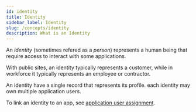 ```yaml
---
id: identity
title: Identity
sidebar_label: Identity
slug: /concepts/identity
description: What is an Identity
---
```


An _identity_ (sometimes refered as a _person_) represents a human being that require access to interact with some applications.

With public sites, an identity typically represents a customer, while in workforce it typically represents an employee or contractor.

An identity have a single record that represents its profile. each identity may own multiple application users.

To link an identity to an app, see [application user assignment](/docs/guides/howto/app_user_assignment).
